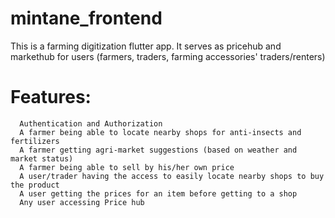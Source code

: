# mintane_frontend
This is a farming digitization flutter app. It serves as pricehub and markethub for users (farmers, traders, farming accessories' traders/renters)
        
# Features: 
      Authentication and Authorization
      A farmer being able to locate nearby shops for anti-insects and fertilizers
      A farmer getting agri-market suggestions (based on weather and market status)
      A farmer being able to sell by his/her own price
      A user/trader having the access to easily locate nearby shops to buy the product
      A user getting the prices for an item before getting to a shop
      Any user accessing Price hub
  
